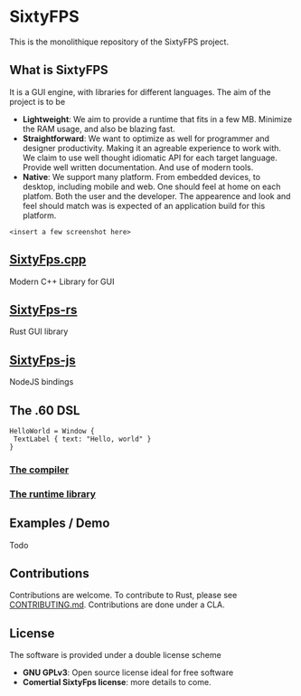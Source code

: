 # SixtyFPS

This is the monolithique repository of the SixtyFPS project.

## What is SixtyFPS

It is a GUI engine, with libraries for different languages.
The aim of the project is to be

 - **Lightweight**: We aim to provide a runtime that fits in a few MB. Minimize the RAM usage, and also be blazing fast.
 - **Straightforward**: We want to optimize as well for programmer and designer productivity.
    Making it an agreable experience to work with. We claim to use well thought idiomatic API for each target language.
    Provide well written documentation. And use of modern tools.
 - **Native**: We support many platform. From embedded devices, to desktop, including mobile and web. One should feel at 
    home on each platfom. Both the user and the developer. The appearence and look and feel should match was is expected of 
    an application build for this platform.
    
 `<insert a few screenshot here>`
 
## [SixtyFps.cpp](api/sixtyfps-cpp)
 
Modern C++ Library for GUI

## [SixtyFps-rs](api/sixtyfps-rs)
 
Rust GUI library

## [SixtyFps-js](api/sixtyfps-js)

NodeJS bindings
 
## The .60 DSL

```60
HelloWorld = Window {
 TextLabel { text: "Hello, world" }
}
```

### [The compiler](...)

### [The runtime library](...)

## Examples / Demo

Todo

## Contributions

Contributions are welcome.
To contribute to Rust, please see [CONTRIBUTING.md](CONTRIBUTING.md).
Contributions are done under a CLA.

## License

The software is provided under a double license scheme

 - **GNU GPLv3**: Open source license ideal for free software
 - **Comertial SixtyFps license**: more details to come.
